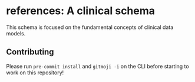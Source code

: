 # references: A clinical schema

This schema is focused on the fundamental concepts of clinical data models.

## Contributing

Please run `pre-commit install` and `gitmoji -i` on the CLI before starting to work on this repository!
